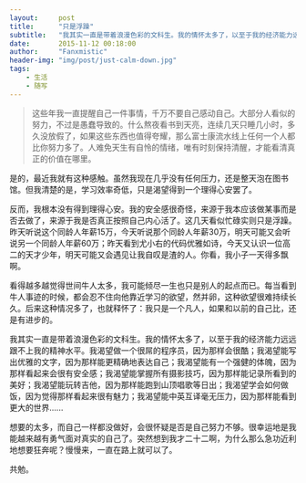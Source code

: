 ```yaml
---
layout:     post
title:      "只是浮躁"
subtitle:   "我其实一直是带着浪漫色彩的文科生。我的情怀太多了，以至于我的经济能力远远跟不上我的精神水平。"
date:       2015-11-12 00:18:00 
author:     "Fanxmistic"
header-img: "img/post/just-calm-down.jpg"
tags:
    - 生活
    - 随写
---
```


<div id="wmd-preview" class="wmd-preview"><div class="md-section-divider"></div><blockquote data-anchor-id="5f45" class="white-blockquote">
  <p>这些年我一直提醒自己一件事情，千万不要自己感动自己。大部分人看似的努力，不过是愚蠢导致的。什么熬夜看书到天亮，连续几天只睡几小时，多久没放假了，如果这些东西也值得夸耀，那么富士康流水线上任何一个人都比你努力多了。人难免天生有自怜的情绪，唯有时刻保持清醒，才能看清真正的价值在哪里。</p>
</blockquote><p data-anchor-id="x237">是的，最近我就有这种感触。虽然我现在几乎没有任何压力，还是整天泡在图书馆。但我清楚的是，学习效率奇低，只是渴望得到一个理得心安罢了。</p><p data-anchor-id="zd5c">反而，我根本没有得到理得心安。我的安全感很奇怪，来源于我本应该做某事而是否去做了，来源于我是否真正按照自己内心活了。这几天看似忙碌实则只是浮躁。昨天听说这个同龄人年薪15万，今天听说那个同龄人年薪30万，明天可能又会听说另一个同龄人年薪60万；昨天看到尤小右的代码优雅如诗，今天又认识一位高二的天才少年，明天可能又会遇见让我自叹是渣的人。你看，我小子一天得多飘啊。</p><p data-anchor-id="5fmz">看得越多越觉得世间牛人太多，我可能倾尽一生也只是别人的起点而已。每当看到牛人事迹的时候，都会忍不住向他靠近学习的欲望，然并卵，这种欲望很难持续长久。后来这种情况多了，也就释怀了：我只是一个凡人，如果和以前的自己比，还是有进步的。</p><p data-anchor-id="x0oj">我其实一直是带着浪漫色彩的文科生。我的情怀太多了，以至于我的经济能力远远跟不上我的精神水平。我渴望做一个很屌的程序员，因为那样会很酷；我渴望能写出优雅的文字，因为那样能更精确地表达自己；我渴望能有一个强健的体魄，因为那样看起来会很有安全感；我渴望能掌握所有摄影技巧，因为那样能记录所看到的美好；我渴望能玩转吉他，因为那样能跑到山顶唱歌等日出；我渴望学会如何做饭，因为觉得那样看起来很有魅力；我渴望能中英互译毫无压力，因为那样能看到更大的世界......</p><p data-anchor-id="l9m9">想要的太多，而自己一样都没做好，会很怀疑是否是自己努力不够。很幸运地是我能越来越有勇气面对真实的自己了。突然想到我才二十二啊，为什么那么急功近利地想要狂奔呢？慢慢来，一直在路上就可以了。</p><p data-anchor-id="skn3">共勉。</p></div>